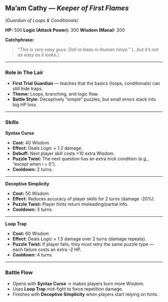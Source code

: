 ## Ma’am Cathy — *Keeper of First Flames*

*(Guardian of Loops & Conditionals)*

**HP:** 500
**Logic (Attack Power):** 300
**Wisdom (Mana):** 200

**Catchphrase:**

> *“This is very easy guys. Dali ra kaau ni ihuman ninyo.”*
> (*…but it’s not as easy as it looks.*)

---

### Role in The Lair

* **First Trial Guardian** — teaches that the basics (loops, conditionals) can still hide traps.
* **Theme:** Loops, branching, and logic flow.
* **Battle Style:** Deceptively “simple” puzzles, but small errors stack into big HP loss.

---

### Skills

**Syntax Curse**

* **Cost:** 40 Wisdom
* **Effect:** Deals *Logic × 1.2* damage.
* **Debuff:** Next player skill costs +10 extra Wisdom.
* **Puzzle Twist:** The next question has an extra trick condition (e.g., “except when i = 0”).
* **Cooldown:** 2 turns.

---

**Deceptive Simplicity**

* **Cost:** 50 Wisdom
* **Effect:** Reduces accuracy of player skills for 2 turns (damage -20%).
* **Puzzle Twist:** Player hints return misleading/partial info.
* **Cooldown:** 3 turns.

---

**Loop Trap**

* **Cost:** 60 Wisdom
* **Effect:** Deals *Logic × 1.5* damage over 2 turns (damage repeats).
* **Puzzle Twist:** If player fails, they must retry the same puzzle type — each failure costs an extra -2 HP.
* **Cooldown:** 4 turns.

---

### Battle Flow

* Opens with **Syntax Curse** → makes players burn more Wisdom.
* Uses **Loop Trap** mid-fight to force repetition damage.
* Finishes with **Deceptive Simplicity** when players start relying on hints.

